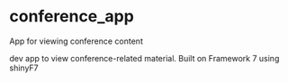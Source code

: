 # conference_app
App for viewing conference content

dev app to view conference-related material.
Built on Framework 7 using shinyF7
